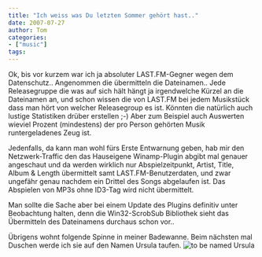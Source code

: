 ```yaml
---
title: "Ich weiss was Du letzten Sommer gehört hast.."
date: 2007-07-27
author: Tom
categories:
- ["music"]
tags:
---
```

Ok, bis vor kurzem war ich ja absoluter LAST.FM-Gegner wegen dem Datenschutz.. Angenommen die übermitteln die Dateinamen.. Jede Releasegruppe die was auf sich hält hängt ja irgendwelche Kürzel an die Dateinamen an, und schon wissen die von LAST.FM bei jedem Musikstück dass man hört von welcher Releasegroup es ist. Könnten die natürlich auch lustige Statistiken drüber erstellen ;-) Aber zum Beispiel auch Auswerten wieviel Prozent (mindestens) der pro Person gehörten Musik runtergeladenes Zeug ist.

Jedenfalls, da kann man wohl fürs Erste Entwarnung geben, hab mir den Netzwerk-Traffic den das Hauseigene Winamp-Plugin abgibt mal genauer angeschaut und da werden wirklich nur Abspielzeitpunkt, Artist, Title, Album &amp; Length übermittelt samt LAST.FM-Benutzerdaten, und zwar ungefähr genau nachdem ein Drittel des Songs abgelaufen ist. Das Abspielen von MP3s ohne ID3-Tag wird nicht übermittelt.

Man sollte die Sache aber bei einem Update des Plugins definitiv unter Beobachtung halten, denn die Win32-ScrobSub Bibliothek sieht das Übermitteln des Dateinamens durchaus schon vor..

Übrigens wohnt folgende Spinne in meiner Badewanne. Beim nächsten mal Duschen werde ich sie auf den Namen Ursula taufen.
<img src="wp-content/uploads/2007/07/badewannenspinne500.jpg" alt="to be named Ursula" />